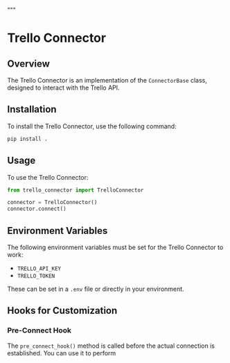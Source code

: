 """
# Trello Connector

## Overview
The Trello Connector is an implementation of the `ConnectorBase` class, designed to interact with the Trello API.

## Installation
To install the Trello Connector, use the following command:

```sh
pip install .
```

## Usage
To use the Trello Connector:

```python
from trello_connector import TrelloConnector

connector = TrelloConnector()
connector.connect()
```

## Environment Variables
The following environment variables must be set for the Trello Connector to work:
- `TRELLO_API_KEY`
- `TRELLO_TOKEN`

These can be set in a `.env` file or directly in your environment.

## Hooks for Customization

### Pre-Connect Hook
The `pre_connect_hook()` method is called before the actual connection is established. You can use it to perform